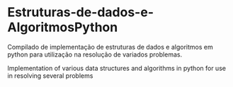 # Estruturas-de-dados-e-AlgoritmosPython
Compilado de implementação de estruturas de dados e algoritmos em python para utilização na resolução de variados problemas.

Implementation of various data structures and algorithms in python for use in resolving several problems
